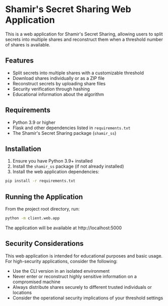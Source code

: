 # Shamir's Secret Sharing Web Application

This is a web application for Shamir's Secret Sharing, allowing users to split secrets into multiple shares and reconstruct them when a threshold number of shares is available.

## Features

- Split secrets into multiple shares with a customizable threshold
- Download shares individually or as a ZIP file
- Reconstruct secrets by uploading share files
- Security verification through hashing
- Educational information about the algorithm

## Requirements

- Python 3.9 or higher
- Flask and other dependencies listed in `requirements.txt`
- The Shamir's Secret Sharing package (`shamir_ss`)

## Installation

1. Ensure you have Python 3.9+ installed
2. Install the `shamir_ss` package (if not already installed)
3. Install the web application dependencies:

```bash
pip install -r requirements.txt
```

## Running the Application

From the project root directory, run:

```bash
python -m client.web.app
```

The application will be available at http://localhost:5000

## Security Considerations

This web application is intended for educational purposes and basic usage. For high-security applications, consider the following:

- Use the CLI version in an isolated environment
- Never enter or reconstruct highly sensitive information on a compromised machine
- Always distribute shares securely to different trusted individuals or locations
- Consider the operational security implications of your threshold settings